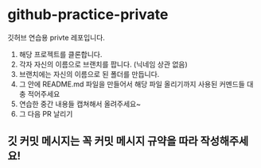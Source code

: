 # github-practice-private
깃허브 연습용 privte 레포입니다.

1. 해당 프로젝트를 클론합니다.
2. 각자 자신의 이름으로 브랜치를 팝니다. (닉네임 상관 없음)
3. 브랜치에는 자신의 이름으로 된 폴더를 만듭니다.
4. 그 안에 README.md 파일을 만들어서 해당 파일 올리기까지 사용된 커멘드들 대충 적어주세요
5. 연습한 중간 내용들 캡쳐해서 올려주세요~
6. 그 다음 PR 날리기


## 깃 커밋 메시지는 꼭 커밋 메시지 규약을 따라 작성해주세요!
